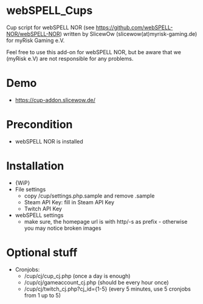 # webSPELL_Cups
Cup script for webSPELL NOR (see https://github.com/webSPELL-NOR/webSPELL-NOR) written by SlicewOw (slicewow(at)myrisk-gaming.de) for myRisk Gaming e.V.

Feel free to use this add-on for webSPELL NOR, but be aware that we (myRisk e.V) are not responsible for any problems.

# Demo

* https://cup-addon.slicewow.de/

# Precondition

* webSPELL NOR is installed

# Installation
* {WiP}
* File settings
    * copy /cup/settings.php.sample and remove .sample
    * Steam API Key: fill in Steam API Key
    * Twitch API Key
* webSPELL settings
    * make sure, the homepage url is with http/-s as prefix - otherwise you may notice broken images

# Optional stuff

* Cronjobs: 
    * /cup/cj/cup_cj.php (once a day is enough)
    * /cup/cj/gameaccount_cj.php (should be every hour once)
    * /cup/cj/twitch_cj.php?cj_id={1-5} (every 5 minutes, use 5 cronjobs from 1 up to 5)

